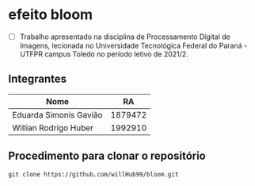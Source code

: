 # efeito bloom

 - [ ] Trabalho apresentado na disciplina de Processamento Digital de Imagens, lecionada no Universidade Tecnológica Federal do Paraná - UTFPR campus Toledo no período letivo de 2021/2.
 ## Integrantes
 
|Nome| RA |
|--|--|
| Eduarda Simonis Gavião | 1879472 |
|Willian Rodrigo Huber | 1992910|


 ## Procedimento para clonar o repositório
    git clone https://github.com/willHub99/bloom.git
